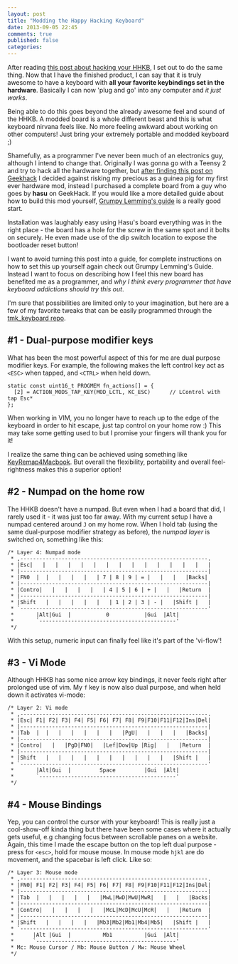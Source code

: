 ```yaml
---
layout: post
title: "Modding the Happy Hacking Keyboard"
date: 2013-09-05 22:45
comments: true
published: false
categories: 
---
```


After reading [this post about hacking your HHKB][grumpy], I set out to do the
same thing. Now that I have the finished product, I can say that it is truly
awesome to have a keyboard with **all your favorite keybindings set in the
hardware**. Basically I can now 'plug and go' into any computer and _it just
works_.

Being able to do this goes beyond the already awesome feel and sound of the
HHKB. A modded board is a whole different beast and this is what keyboard
nirvana feels like. No more feeling awkward about working on other computers!
Just bring your extremely portable and modded keyboard ;)

Shamefully, as a programmer I've never been much of an electronics guy,
although I intend to change that. Originally I was gonna go with a Teensy 2
and try to hack all the hardware together, but [after finding this post on
Geekhack][geekhack] I decided against risking my precious as a guinea pig for
my first ever hardware mod, instead I purchased a complete board from a guy
who goes by **hasu** on GeekHack. If you would like a more detailed guide
about how to build this mod yourself, [Grumpy Lemming's guide][grumpy] is a
really good start.

Installation was laughably easy using Hasu's board everything was in the right
place - the board has a hole for the screw in the same spot and it bolts on
securely. He even made use of the dip switch location to expose the bootloader
reset button!

I want to avoid turning this post into a guide, for complete instructions on
how to set this up yourself again check out Grumpy Lemming's Guide. Instead I
want to focus on describing how I feel this new board has benefited me as a
programmer, and *why I think every programmer that have keyboard addictions
should try this out*.

I'm sure that possibilities are limited only to your imagination, but here are
a few of my favorite tweaks that can be easily programmed through the
[tmk_keyboard repo][tmk].

## #1 - Dual-purpose modifier keys

What has been the most powerful aspect of this for me are dual purpose modifier
keys. For example, the following makes the left control key act as `<ESC>` when
tapped, and `<CTRL>` when held down.

    static const uint16_t PROGMEM fn_actions[] = {
      [2] = ACTION_MODS_TAP_KEY(MOD_LCTL, KC_ESC)      // LControl with tap Esc*
    };

When working in VIM, you no longer have to reach up to the edge of the keyboard
in order to hit escape, just tap control on your home row :) This may take
some getting used to but I promise your fingers will thank you for it!

I realize the same thing can be achieved using something like
[KeyRemap4Macbook][keyremap]. But overall the flexibility, portability and
overall feel-rightness makes this a superior option!


## #2 - Numpad on the home row

The HHKB doesn't have a numpad. But even when I had a board that did, I rarely
used it - it was just too far away. With my current setup I have a numpad
centered around `J` on my home row. When I hold tab (using the same
dual-purpose modifier strategy as before), the _numpad layer_ is
switched on, something like this:


    /* Layer 4: Numpad mode
     * ,-----------------------------------------------------------.
     * |Esc|   |   |   |   |   |   |   |   |   |   |   |   |   |   |
     * |-----------------------------------------------------------|
     * |FN0  |  |   |   |   |   | 7 | 8 | 9 | = |   |   |   |Backs|
     * |-----------------------------------------------------------|
     * |Contro|   |   |   |   |   | 4 | 5 | 6 | + |   |   |Return  |
     * |-----------------------------------------------------------|
     * |Shift   |   |   |   |   |   | 1 | 2 | 3 | - |   |Shift |   |
     * `-----------------------------------------------------------'
     *       |Alt|Gui  |           0           |Gui  |Alt|
     *       `-------------------------------------------'
     */

With this setup, numeric input can finally feel like it's part of the 'vi-flow'!


## #3 - Vi Mode

Although HHKB has some nice arrow key bindings, it never feels right after
prolonged use of vim. My `f` key is now also dual purpose, and when held down
it activates vi-mode:

    /* Layer 2: Vi mode
     * ,-----------------------------------------------------------.
     * |Esc| F1| F2| F3| F4| F5| F6| F7| F8| F9|F10|F11|F12|Ins|Del|
     * |-----------------------------------------------------------|
     * |Tab  |  |   |   |   |   |   |   |PgU|   |   |   |   |Backs|
     * |-----------------------------------------------------------|
     * |Contro|   |   |PgD|FN0|   |Lef|Dow|Up |Rig|   |   |Return  |
     * |-----------------------------------------------------------|
     * |Shift   |   |   |   |   |   |   |   |   |   |   |Shift |   |
     * `-----------------------------------------------------------'
     *       |Alt|Gui  |         Space         |Gui  |Alt|
     *       `-------------------------------------------'
     */


## #4 - Mouse Bindings

Yep, you can control the cursor with your keyboard! This is really just a
cool-show-off kinda thing but there have been some cases where it actually
gets useful, e.g changing focus between scrollable panes on a website. Again,
this time I made the escape button on the top left dual purpose - press for
`<esc>`, hold for mouse mouse. In mouse mode `hjkl` are do movement, and the
spacebar is left click. Like so:

    /* Layer 3: Mouse mode
     * ,-----------------------------------------------------------.
     * |FN0| F1| F2| F3| F4| F5| F6| F7| F8| F9|F10|F11|F12|Ins|Del|
     * |-----------------------------------------------------------|
     * |Tab  |   |   |   |   |   |MwL|MwD|MwU|MwR|   |   |   |Backs|
     * |-----------------------------------------------------------|
     * |Contro|   |   |   |   |   |McL|McD|McU|McR|   |   |Return  |
     * |-----------------------------------------------------------|
     * |Shift   |   |   |   |   |Mb3|Mb2|Mb1|Mb4|Mb5|   |Shift |   |
     * `-----------------------------------------------------------'
     *      |Alt |Gui  |          Mb1          |Gui  |Alt|
     *      `--------------------------------------------'
     * Mc: Mouse Cursor / Mb: Mouse Button / Mw: Mouse Wheel 
     */



[grumpy]: http://grumpylemming.com/blog/2012/12/24/hacking-a-happy-hacking-keyboard/
[geekhack]: http://geekhack.org/index.php?topic=12047.0
[tmk]: https://github.com/tmk/tmk_keyboard
[keyremap]: https://pqrs.org/macosx/keyremap4macbook/
